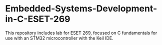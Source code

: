 # Embedded-Systems-Development-in-C-ESET-269
This repository includes lab for ESET 269, focused on C fundamentals for use with an STM32 microcontroller with the Keil IDE.
